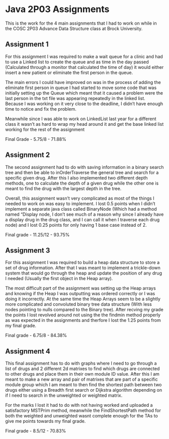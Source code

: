 # Java 2P03 Assignments

This is the work for the 4 main assignments that I had to work on while in the COSC 2P03 Advance Data Structure class at Brock University.
 
## Assignment 1

For this assignment I was required to make a wait queue for a clinic and had to use a Linked list to create the queue and as time in the day passed (Calculated through a monitor that calculated the time of day) it would either insert a new patient or eliminate the first person in the queue.
 
The main errors I could have improved on was in the process of adding the eliminate first person in queue I had started to move some code that was initially setting up the Queue which meant that it caused a problem were the last person in the txt file was appearing repeatedly in the linked list. Because I was working on it very close to the deadline, I didn’t have enough time to notice and fix the problem.

Meanwhile since I was able to work on LinkedList last year for a different class it wasn’t as hard to wrap my head around it and get the base linked list working for the rest of the assignment
 
 Final Grade - 5.75/8 - 71.88%
 
 ## Assignment 2
 
 The second assignment had to do with saving information in a binary search tree and then be able to inOrderTraverse the general tree and search for a specific given drug. After this I also implemented two different depth methods, one to calculate the depth of a given drug while the other one is meant to find the drug with the largest depth in the tree.

Overall, this assignment wasn’t very complicated as most of the things I needed to work on was easy to implement. I lost 0.5 points when I didn’t implement a separate java class called BinaryNode (Which had a method named “Display node, I don’t see much of a reason why since I already have a display drug in the drug class, and I can call it when I traverse each drug node) and I lost 0.25 points for only having 1 base case instead of 2.
 
Final grade - 11.25/12 - 93.75%
 
## Assignment 3
 
For this assignment I was required to build a heap data structure to store a set of drug information. After that I was meant to implement a trickle-down system that would go through the heap and update the position of any drug I needed (Usually the first object in the Heap array).
 
The most difficult part of the assignment was setting up the Heap arrays and knowing if the Heap I was outputting was ordered correctly or I was doing it incorrectly. At the same time the Heap Arrays seem to be a slightly more complicated and convoluted binary tree data structure (With less nodes pointing to nulls compared to the Binary tree). After recving my grade the points I lost revolved around not using the the findmin method properly as was expected in the assignments and therfore I lost the 1.25 points from my final grade.

Final grade - 6.75/8 - 84.38%
 
## Assignment 4

This final assignment has to do with graphs where I need to go through a list of drugs and 2 different 2d matrixes to find which drugs are connected to other drugs and place them in their own module ID value. After this I am meant to make a new array and pair of matrixes that are part of a specific module group which I am meant to then find the shortest path between two drugs either using a Breadth first search or Dijkstra algorithm depending on if I need to search in the unweighted or weighted matrix.

For the marks I lost it had to do with not having worked and uploaded a satisfactory MSTPrim method, meanwhile the FindShortestPath method for both the weighted and unweighted wasnt complete enough for the TAs to give me points towards my final grade.

Final grade - 8.5/12 - 70.83%
